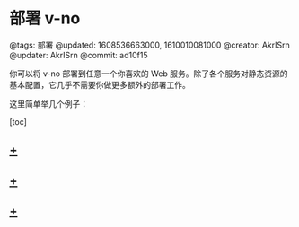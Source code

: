 # 部署 v-no

@tags: 部署
@updated: 1608536663000, 1610010081000
@creator: AkrISrn
@updater: AkrISrn
@commit: ad10f15

你可以将 v-no 部署到任意一个你喜欢的 Web 服务。除了各个服务对静态资源的基本配置，它几乎不需要你做更多额外的部署工作。

这里简单举几个例子：

[toc]

## [+](/docs/deploy-to-github-pages.md)

## [+](/docs/deploy-to-iis.md)

## [+](/docs/deploy-on-node.md)
